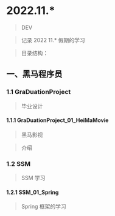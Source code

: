 # 2022.11.* 

> DEV

> 记录 2022 11.* 假期的学习

> 目录结构：

## 一、黑马程序员

### 1.1 GraDuationProject 

> 毕业设计

#### 1.1.1 GraDuationProject_01_HeiMaMovie

> 黑马影视

> 介绍

### 1.2 SSM 

> SSM 学习

#### 1.2.1 SSM_01_Spring

> Spring 框架的学习
